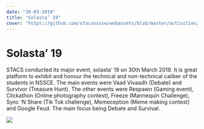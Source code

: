 ```yaml
---
date: "30-03-2019"
title: "Solasta’ 19"
cover: "https://github.com/stacsnssce/webassets/blob/master/activities/Page-4-Image-8.jpg?raw=true"
---
```

# Solasta’ 19

STACS conducted its major event, solasta’ 19 on 30th March 2019. It is great platform to exhibit and honour the technical and non-technical caliber of the students in NSSCE. The main events were Vaad Vivaadh (Debate) and Survivor (Treasure Hunt). The other events were Respawn (Gaming event), Clickathon (Online photography contest), Freeze (Mannequin Challenge), Sync ‘N Share (Tik Tok challenge), Memeception (Meme making contest) and Google Feud. The main focus being Debate and Survival.

![](https://github.com/stacsnssce/webassets/blob/master/activities/Page-4-Image-8.jpg?raw=true)